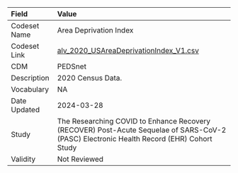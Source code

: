 |Field        |Value                                                                                                                                    |
|:------------|:----------------------------------------------------------------------------------------------------------------------------------------|
|Codeset Name |Area Deprivation Index                                                                                                                   |
|Codeset Link |[alv_2020_USAreaDeprivationIndex_V1.csv](https://github.com/PEDSnet/Variable-Dictionary/blob/main/alv/alv_2020_USAreaDeprivationIndex_V1.csv.csv)|
|CDM          |PEDSnet                                                                                                                                  |
|Description  |2020 Census Data.                                                                                                                        |
|Vocabulary   |NA                                                                                                                                       |
|Date Updated |2024-03-28                                                                                                                               |
|Study        |The Researching COVID to Enhance Recovery (RECOVER) Post-Acute Sequelae of SARS-CoV-2 (PASC) Electronic Health Record (EHR) Cohort Study |
|Validity     |Not Reviewed                                                                                                                             |
